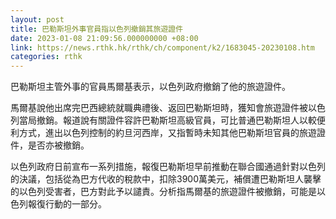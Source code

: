```yaml
---
layout: post
title: 巴勒斯坦外事官員指以色列撤銷其旅遊證件
date: 2023-01-08 21:09:56.000000000 +08:00
link: https://news.rthk.hk/rthk/ch/component/k2/1683045-20230108.htm
categories: rthk
---
```


巴勒斯坦主管外事的官員馬爾基表示，以色列政府撤銷了他的旅遊證件。

馬爾基說他出席完巴西總統就職典禮後、返回巴勒斯坦時，獲知會旅遊證件被以色列當局撤銷。報道說有關證件容許巴勒斯坦高級官員，可比普通巴勒斯坦人以較便利方式，進出以色列控制的約旦河西岸，又指暫時未知其他巴勒斯坦官員的旅遊證件，是否亦被撤銷。

以色列政府日前宣布一系列措施，報復巴勒斯坦早前推動在聯合國通過針對以色列的決議，包括從為巴方代收的稅款中，扣除3900萬美元，補償遭巴勒斯坦人襲擊的以色列受害者，巴方對此予以譴責。分析指馬爾基的旅遊證件被撤銷，可能是以色列報復行動的一部分。
